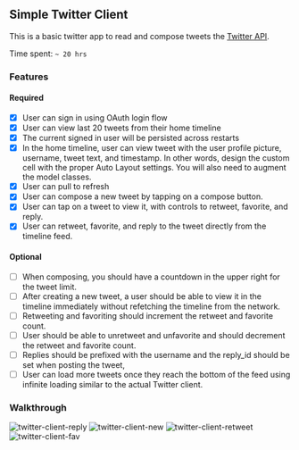 ## Simple Twitter Client

This is a basic twitter app to read and compose tweets the [Twitter API](https://apps.twitter.com/).

Time spent: `~ 20 hrs`

### Features

#### Required

- [x] User can sign in using OAuth login flow
- [x] User can view last 20 tweets from their home timeline
- [x] The current signed in user will be persisted across restarts
- [x] In the home timeline, user can view tweet with the user profile picture, username, tweet text, and timestamp.  In other words, design the custom cell with the proper Auto Layout settings.  You will also need to augment the model classes.
- [x] User can pull to refresh
- [x] User can compose a new tweet by tapping on a compose button.
- [x] User can tap on a tweet to view it, with controls to retweet, favorite, and reply.
- [x] User can retweet, favorite, and reply to the tweet directly from the timeline feed.

#### Optional

- [ ] When composing, you should have a countdown in the upper right for the tweet limit.
- [ ] After creating a new tweet, a user should be able to view it in the timeline immediately without refetching the timeline from the network.
- [ ] Retweeting and favoriting should increment the retweet and favorite count.
- [ ] User should be able to unretweet and unfavorite and should decrement the retweet and favorite count.
- [ ] Replies should be prefixed with the username and the reply_id should be set when posting the tweet,
- [ ] User can load more tweets once they reach the bottom of the feed using infinite loading similar to the actual Twitter client.

### Walkthrough
![twitter-client-reply](https://cloud.githubusercontent.com/assets/1800895/6347678/9a750368-bbce-11e4-94b9-7ec7a6fbe846.gif) ![twitter-client-new](https://cloud.githubusercontent.com/assets/1800895/6347679/9a862a8a-bbce-11e4-9d9b-6c2a2c395bda.gif) ![twitter-client-retweet](https://cloud.githubusercontent.com/assets/1800895/6347680/9a8e28a2-bbce-11e4-9b8f-156b7232dd57.gif) ![twitter-client-fav](https://cloud.githubusercontent.com/assets/1800895/6347681/9a916d50-bbce-11e4-8342-a9aefc895ea0.gif)


